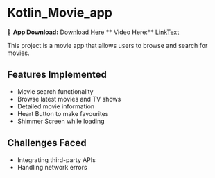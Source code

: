 # Kotlin_Movie_app
📲 **App Download:** [Download Here](https://drive.google.com/uc?export=download&id=1rtGNyWFBOggNefKVpxX-YbqGoxSrlPiu)
** Video Here:** [LinkText](https://drive.google.com/file/d/1niOmKE5Eyudh3mUDqoypZauQppmWfdcf/view?usp=sharing)


This project is a movie app that allows users to browse and search for movies.

## Features Implemented
- Movie search functionality
- Browse latest movies and TV shows
- Detailed movie information
- Heart Button to make favourites
- Shimmer Screen while loading

## Challenges Faced
- Integrating third-party APIs
- Handling network errors
